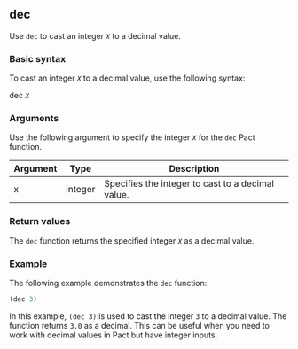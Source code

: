 ## dec
Use `dec` to cast an integer *`X`* to a decimal value.

### Basic syntax

To cast an integer *`X`* to a decimal value, use the following syntax:

dec *`X`*

### Arguments

Use the following argument to specify the integer *`X`* for the `dec` Pact function.

| Argument | Type | Description |
| --- | --- | --- |
| x | integer | Specifies the integer to cast to a decimal value. |

### Return values

The `dec` function returns the specified integer *`X`* as a decimal value.

### Example

The following example demonstrates the `dec` function:

```lisp
(dec 3)
```

In this example, `(dec 3)` is used to cast the integer `3` to a decimal value. The function returns `3.0` as a decimal. This can be useful when you need to work with decimal values in Pact but have integer inputs.
